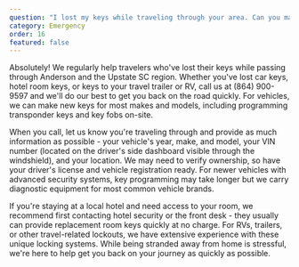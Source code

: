 ```yaml
---
question: "I lost my keys while traveling through your area. Can you make new ones?"
category: Emergency
order: 16
featured: false
---
```


Absolutely! We regularly help travelers who've lost their keys while passing through Anderson and the Upstate SC region. Whether you've lost car keys, hotel room keys, or keys to your travel trailer or RV, call us at (864) 900-9597 and we'll do our best to get you back on the road quickly. For vehicles, we can make new keys for most makes and models, including programming transponder keys and key fobs on-site.

When you call, let us know you're traveling through and provide as much information as possible - your vehicle's year, make, and model, your VIN number (located on the driver's side dashboard visible through the windshield), and your location. We may need to verify ownership, so have your driver's license and vehicle registration ready. For newer vehicles with advanced security systems, key programming may take longer but we carry diagnostic equipment for most common vehicle brands.

If you're staying at a local hotel and need access to your room, we recommend first contacting hotel security or the front desk - they usually can provide replacement room keys quickly at no charge. For RVs, trailers, or other travel-related lockouts, we have extensive experience with these unique locking systems. While being stranded away from home is stressful, we're here to help get you back on your journey as quickly as possible.
